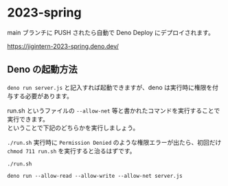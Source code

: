 # 2023-spring

main ブランチに PUSH されたら自動で Deno Deploy にデプロイされます。

https://jigintern-2023-spring.deno.dev/

## Deno の起動方法

`deno run server.js` と記入すれば起動できますが、deno は実行時に権限を付与する必要があります。

run.sh というファイルの `--allow-net` 等と書かれたコマンドを実行することで実行できます。\
ということで下記のどちらかを実行しましょう。

`./run.sh` 実行時に `Permission Denied` のような権限エラーが出たら、初回だけ `chmod 711 run.sh`
を実行すると治るはずです。

```
./run.sh
```

```
deno run --allow-read --allow-write --allow-net server.js
```
